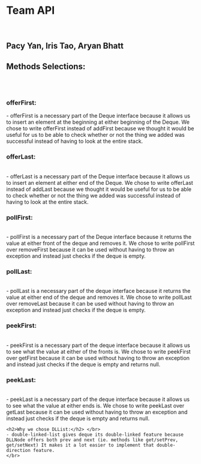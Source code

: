 <h1>Team API </h1></br>
<h2>Pacy Yan, Iris Tao, Aryan Bhatt </h2>
<h2> Methods Selections: </h2></br>
    <h3> offerFirst: </h3>
    - offerFirst is a necessary part of the Deque interface because it allows us to insert an element at the beginning at either beginning of the Deque. We chose to write offerFirst instead of addFirst because we thought it would be useful for us to be able to check whether or not the thing we added was successful instead of having to look at the entire stack. 
    </br>
    <h3>offerLast: </h3> </br>
    - offerLast is a necessary part of the Deque interface because it allows us to insert an element at either end of the Deque. We chose to write offerLast instead of addLast because we thought it would be useful for us to be able to check whether or not the thing we added was successful instead of having to look at the entire stack.
    </br>
    <h3>pollFirst: </h3> </br> 
    - pollFirst is a necessary part of the Deque interface because it returns the value at either front of the deque and removes it. We chose to write pollFirst over removeFirst because it can be used without having to throw an exception and instead just checks if the deque is empty. 
    </br>
    <h3>pollLast: </h3> </br>
    - pollLast is a necessary part of the deque interface because it returns the value at either end of the deque and removes it. We chose to write pollLast over removeLast because it can be used without having to throw an exception and instead just checks if the deque is empty. 
    </br>
    <h3>peekFirst: </h3> </br>
    - peekFirst is a necessary part of the deque interface because it allows us to see what the value at either of the fronts is. We chose to write peekFirst over getFirst because it can be used without having to throw an exception and instead just checks if the deque is empty and returns null.
    </br>
    <h3>peekLast: </h3> </br>
    - peekLast is a necessary part of the deque interface because it allows us to see what the value at either ends is. We chose to write peekLast over getLast because it can be used without having to throw an exception and instead just checks if the deque is empty and returns null.
    </br>

    <h2>Why we chose DLList:</h2> </br>
    - double-linked-list gives deque its double-linked feature because DLLNode offers both prev and next (ie. methods like get/setPrev, get/setNext) It makes it a lot easier to implement that double-direction feature. 
    </br>
    
  

   
